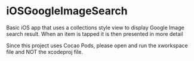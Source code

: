 iOSGoogleImageSearch
====================

Basic iOS app that uses a collections style view to display Google Image search result. 
When an item is tapped it is then presented in more detail

Since this project uses Cocao Pods, please open and run the xworkspace file and NOT the xcodeproj file.
